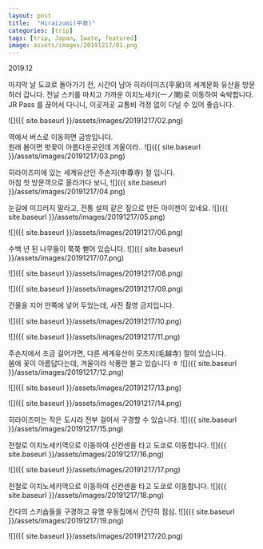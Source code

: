 ```yaml
---
layout: post
title:  "Hiraizumi(平泉)"
categories: [trip]
tags: [trip, Japan, Iwate, featured]
image: assets/images/20191217/01.png
---
```


2019.12

마지막 날 도쿄로 돌아가기 전, 시간이 남아 히라이미즈(平泉)의 세계문화 유산을 방문하러 갑니다.
전날 스키를 마치고 가까운 이치노세키(一ノ関)로 이동하여 숙박합니다.   
JR Pass 를 끊어서 다니니, 이곳저곳 교통비 걱정 없이 다닐 수 있어 좋습니다.

![]({{ site.baseurl }}/assets/images/20191217/02.png)

역에서 버스로 이동하면 금방입니다.  
원래 봄이면 벗꽃이 아름다운곳인데 겨울이라..
![]({{ site.baseurl }}/assets/images/20191217/03.png)

히라이즈미에 있는 세계유산인 주손지(中尊寺) 절 입니다.  
아침 첫 방문객으로 올라가다 보니,
![]({{ site.baseurl }}/assets/images/20191217/04.png)

눈길에 미끄러지 말라고, 전통 설피 같은 짚으로 만든 아이젠이 있네요.
![]({{ site.baseurl }}/assets/images/20191217/05.png)

![]({{ site.baseurl }}/assets/images/20191217/06.png)

수백 년 된 나무들이 쭉쭉 뻗어 있습니다.
![]({{ site.baseurl }}/assets/images/20191217/07.png)

![]({{ site.baseurl }}/assets/images/20191217/08.png)

![]({{ site.baseurl }}/assets/images/20191217/09.png)

건물을 지어 안쪽에 넣어 두었는데, 사진 촬영 금지입니다.

![]({{ site.baseurl }}/assets/images/20191217/10.png)

![]({{ site.baseurl }}/assets/images/20191217/11.png)


주손지에서 조금 걸어가면, 다른 세계유산이 모츠지(毛越寺) 절이 있습니다.   
봄에 꽃이 아름답다는데, 겨울이라 삭풍만 불고 있습니다 ㅎ
![]({{ site.baseurl }}/assets/images/20191217/12.png)

![]({{ site.baseurl }}/assets/images/20191217/13.png)

![]({{ site.baseurl }}/assets/images/20191217/14.png)

히라이즈미는 작은 도시라 전부 걸어서 구경할 수 있습니다.
![]({{ site.baseurl }}/assets/images/20191217/15.png)

전철로 이치노세키역으로 이동하여 신칸센을 타고 도쿄로 이동합니다.
![]({{ site.baseurl }}/assets/images/20191217/16.png)

![]({{ site.baseurl }}/assets/images/20191217/17.png)

전철로 이치노세키역으로 이동하여 신칸센을 타고 도쿄로 이동합니다.
![]({{ site.baseurl }}/assets/images/20191217/18.png)


칸다의 스키숍들을 구경하고 유명 우동집에서 간단히 점심.
![]({{ site.baseurl }}/assets/images/20191217/19.png)

![]({{ site.baseurl }}/assets/images/20191217/20.png)







